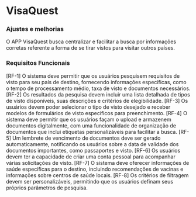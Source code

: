 # VisaQuest

### Ajustes e melhorias

O APP VisaQuest busca centralizar e facilitar a busca por informações corretas referente a forma de se tirar vistos para
visitar outros países.

### Requisitos Funcionais

[RF-1] O sistema deve permitir que os usuários pesquisem requisitos de visto para seu país de destino, fornecendo informações específicas, como o tempo de processamento médio, taxa de visto e documentos necessários.
[RF-2] Os resultados da pesquisa devem incluir uma lista detalhada de tipos de visto disponíveis, suas descrições e critérios de elegibilidade.
[RF-3] Os usuários devem poder selecionar o tipo de visto desejado e receber modelos de formulários de visto específicos para preenchimento.
[RF-4] O sistema deve permitir que os usuários façam o upload e armazenem documentos digitalmente, com uma funcionalidade de organização de documentos que inclui etiquetas personalizáveis para facilitar a busca.
[RF-5] Um lembrete de vencimento de documentos deve ser gerado automaticamente, notificando os usuários sobre a data de validade dos documentos importantes, como passaportes e visto.
[RF-6] Os usuários devem ter a capacidade de criar uma conta pessoal para acompanhar várias solicitações de visto.
[RF-7] O sistema deve oferecer informações de saúde específicas para o destino, incluindo recomendações de vacinas e informações sobre centros de saúde locais.
[RF-8] Os critérios de filtragem devem ser personalizáveis, permitindo que os usuários definam seus próprios parâmetros de pesquisa.

